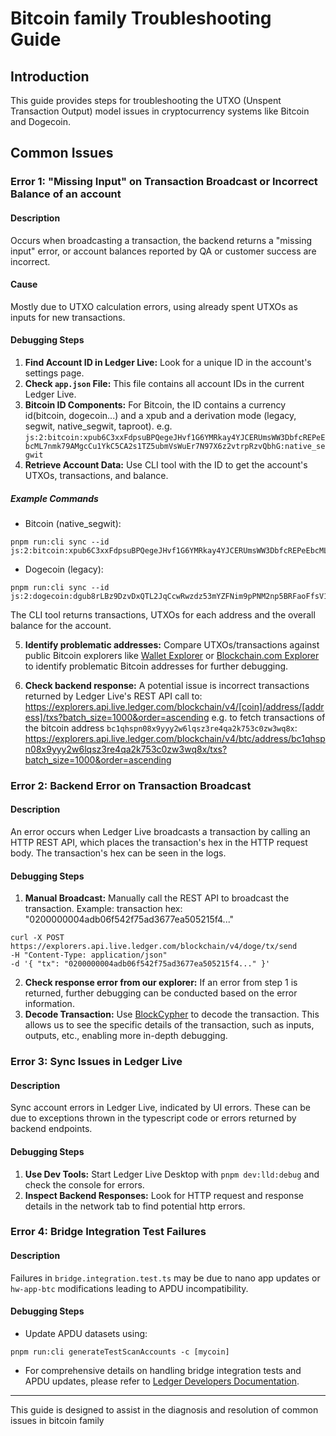 # Bitcoin family Troubleshooting Guide

## Introduction
This guide provides steps for troubleshooting the UTXO (Unspent Transaction Output) model issues in cryptocurrency systems like Bitcoin and Dogecoin.

## Common Issues

### Error 1: "Missing Input" on Transaction Broadcast or Incorrect Balance of an account

#### Description
Occurs when broadcasting a transaction, the backend returns a "missing input" error, or account balances reported by QA or customer success are incorrect.

#### Cause
Mostly due to UTXO calculation errors, using already spent UTXOs as inputs for new transactions.

#### Debugging Steps
1. **Find Account ID in Ledger Live:** Look for a unique ID in the account's settings page.
2. **Check `app.json` File:** This file contains all account IDs in the current Ledger Live.
3. **Bitcoin ID Components:** For Bitcoin, the ID contains a currency id(bitcoin, dogecoin...) and a xpub and a derivation mode (legacy, segwit, native_segwit, taproot). e.g. `js:2:bitcoin:xpub6C3xxFdpsuBPQegeJHvf1G6YMRkay4YJCERUmsWW3DbfcREPeEbcML7nmk79AMgcCu1YkC5CA2s1TZ5ubmVsWuEr7N97X6z2vtrpRzvQbhG:native_segwit`
4. **Retrieve Account Data:** Use CLI tool with the ID to get the account's UTXOs, transactions, and balance.

##### Example Commands
- Bitcoin (native_segwit):
```
pnpm run:cli sync --id js:2:bitcoin:xpub6C3xxFdpsuBPQegeJHvf1G6YMRkay4YJCERUmsWW3DbfcREPeEbcML7nmk79AMgcCu1YkC5CA2s1TZ5ubmVsWuEr7N97X6z2vtrpRzvQbhG:native_segwit
```
- Dogecoin (legacy):
```
pnpm run:cli sync --id js:2:dogecoin:dgub8rLBz9DzvDxQTL2JqCcwRwzdz53mYZFNim9pPNM2np5BRFaoFfsV13wkhC43ENdSXYgc2tRvztLmtW7jDjArjaqsU1xJDKAwNLpJax9c38h:
```

The CLI tool returns transactions, UTXOs for each address and the overall balance for the account.

5. **Identify problematic addresses:** Compare UTXOs/transactions against public Bitcoin explorers like [Wallet Explorer](https://www.walletexplorer.com/) or [Blockchain.com Explorer](https://www.blockchain.com/explorer) to identify problematic Bitcoin addresses for further debugging.

6. **Check backend response:** A potential issue is incorrect transactions returned by Ledger Live's REST API call to:
https://explorers.api.live.ledger.com/blockchain/v4/[coin]/address/[address]/txs?batch_size=1000&order=ascending
e.g. to fetch transactions of the bitcoin address `bc1qhspn08x9yyy2w6lqsz3re4qa2k753c0zw3wq8x`:
https://explorers.api.live.ledger.com/blockchain/v4/btc/address/bc1qhspn08x9yyy2w6lqsz3re4qa2k753c0zw3wq8x/txs?batch_size=1000&order=ascending


### Error 2: Backend Error on Transaction Broadcast

#### Description
An error occurs when Ledger Live broadcasts a transaction by calling an HTTP REST API, which places the transaction's hex in the HTTP request body. The transaction's hex can be seen in the logs.

#### Debugging Steps
1. **Manual Broadcast:** Manually call the REST API to broadcast the transaction.
Example: transaction hex: "0200000004adb06f542f75ad3677ea505215f4..."
```
curl -X POST https://explorers.api.live.ledger.com/blockchain/v4/doge/tx/send
-H "Content-Type: application/json"
-d '{ "tx": "0200000004adb06f542f75ad3677ea505215f4..." }'
```
2. **Check response error from our explorer:** If an error from step 1 is returned, further debugging can be conducted based on the error information.
3. **Decode Transaction:** Use [BlockCypher](https://live.blockcypher.com/btc/decodetx/) to decode the transaction. This allows us to see the specific details of the transaction, such as inputs, outputs, etc., enabling more in-depth debugging.

### Error 3: Sync Issues in Ledger Live

#### Description
Sync account errors in Ledger Live, indicated by UI errors. These can be due to exceptions thrown in the typescript code or errors returned by backend endpoints.

#### Debugging Steps
1. **Use Dev Tools:** Start Ledger Live Desktop with `pnpm dev:lld:debug` and check the console for errors.
2. **Inspect Backend Responses:** Look for HTTP request and response details in the network tab to find potential http errors.

### Error 4: Bridge Integration Test Failures

#### Description
Failures in `bridge.integration.test.ts` may be due to nano app updates or `hw-app-btc` modifications leading to APDU incompatibility.

#### Debugging Steps
- Update APDU datasets using:
```
pnpm run:cli generateTestScanAccounts -c [mycoin]
```
- For comprehensive details on handling bridge integration tests and APDU updates, please refer to [Ledger Developers Documentation](https://developers.ledger.com/docs/blockchain/testing#writing-bridgeintegrationtestts).

---
This guide is designed to assist in the diagnosis and resolution of common issues in bitcoin family
